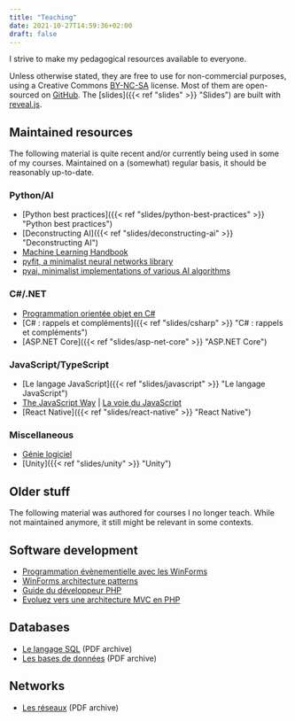 ```yaml
---
title: "Teaching"
date: 2021-10-27T14:59:36+02:00
draft: false
---
```


I strive to make my pedagogical resources available to everyone.

Unless otherwise stated, they are free to use for non-commercial purposes, using a Creative Commons [BY-NC-SA](https://creativecommons.org/licenses/by-nc-sa/4.0/) license. Most of them are open-sourced on [GitHub](https://github.com/bpesquet?tab=repositories). The [slides]({{< ref "slides" >}} "Slides") are built with [reveal.js](https://revealjs.com/).

## Maintained resources

The following material is quite recent and/or currently being used in some of my courses. Maintained on a (somewhat) regular basis, it should be reasonably up-to-date.

### Python/AI

- [Python best practices]({{< ref "slides/python-best-practices" >}} "Python best practices")
- [Deconstructing AI]({{< ref "slides/deconstructing-ai" >}} "Deconstructing AI")
- [Machine Learning Handbook](https://bpesquet.github.io/mlhandbook/)
- [pyfit, a minimalist neural networks library](https://github.com/bpesquet/pyfit)
- [pyai, minimalist implementations of various AI algorithms](https://github.com/bpesquet/pyai)

### C#/.NET

- [Programmation orientée objet en C#](https://ensc.gitbook.io/programmation-objet-csharp/)
- [C# : rappels et compléments]({{< ref "slides/csharp" >}} "C# : rappels et compléments")
- [ASP.NET Core]({{< ref "slides/asp-net-core" >}} "ASP.NET Core")

### JavaScript/TypeScript

- [Le langage JavaScript]({{< ref "slides/javascript" >}} "Le langage JavaScript")
- [The JavaScript Way](https://github.com/thejsway/thejsway) | [La voie du JavaScript](https://github.com/thejsway/thejsway_fr)
- [React Native]({{< ref "slides/react-native" >}} "React Native")

### Miscellaneous

- [Génie logiciel](https://ensc.gitbook.io/genie-logiciel/)
- [Unity]({{< ref "slides/unity" >}} "Unity")

## Older stuff

The following material was authored for courses I no longer teach. While not maintained anymore, it still might be relevant in some contexts.

## Software development

- [Programmation évènementielle avec les WinForms](https://ensc.gitbook.io/programmation-evenementielle-winforms/)
- [WinForms architecture patterns](https://github.com/bpesquet/winforms-architecture-patterns)
- [Guide du développeur PHP](https://bpesquet.gitbooks.io/guide-developpeur-php/)
- [Evoluez vers une architecture MVC en PHP](https://bpesquet.developpez.com/tutoriels/php/evoluer-architecture-mvc/)

## Databases

- [Le langage SQL](/pub/cours_sql.zip) (PDF archive)
- [Les bases de données](/pub/cours_sgbd.zip) (PDF archive)

## Networks

- [Les réseaux](/pub/cours_reseaux.zip) (PDF archive)

